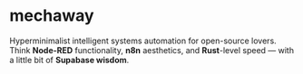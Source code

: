 # mechaway
Hyperminimalist intelligent systems automation for open-source lovers. Think **Node-RED** functionality, **n8n** aesthetics, and **Rust**-level speed — with a little bit of **Supabase wisdom**.
